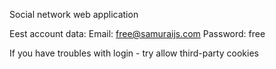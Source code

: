 Social network web application

Еest account data:
Email: free@samuraijs.com
Password: free

If you have troubles with login - try allow third-party cookies
